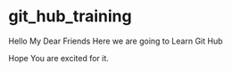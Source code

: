 # git_hub_training
Hello My Dear Friends Here we are going to Learn Git Hub

Hope You are excited for it.